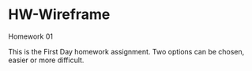 # HW-Wireframe
Homework 01

This is the First Day homework assignment.  Two options can be chosen, easier or more difficult. 
